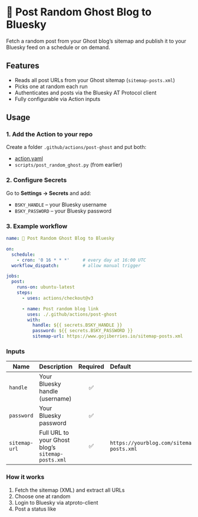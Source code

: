 # 🥝 Post Random Ghost Blog to Bluesky

Fetch a random post from your Ghost blog’s sitemap and publish it to your Bluesky feed on a schedule or on demand.

## Features

- Reads all post URLs from your Ghost sitemap (`sitemap-posts.xml`)
- Picks one at random each run
- Authenticates and posts via the Bluesky AT Protocol client
- Fully configurable via Action inputs

## Usage

### 1. Add the Action to your repo

Create a folder `.github/actions/post-ghost` and put both:
- [action.yaml](#action-metadata)  
- `scripts/post_random_ghost.py` (from earlier)

### 2. Configure Secrets

Go to **Settings → Secrets** and add:
- `BSKY_HANDLE` – your Bluesky username
- `BSKY_PASSWORD` – your Bluesky password

### 3. Example workflow

```yaml
name: 🥝 Post Random Ghost Blog to Bluesky

on:
  schedule:
    - cron: '0 16 * * *'     # every day at 16:00 UTC
  workflow_dispatch:         # allow manual trigger

jobs:
  post:
    runs-on: ubuntu-latest
    steps:
      - uses: actions/checkout@v3

      - name: Post random blog link
        uses: ./.github/actions/post-ghost
        with:
          handle: ${{ secrets.BSKY_HANDLE }}
          password: ${{ secrets.BSKY_PASSWORD }}
          sitemap-url: https://www.gojiberries.io/sitemap-posts.xml
```

### Inputs

| Name        | Description                                     | Required | Default                                 |
|-------------|-------------------------------------------------|:--------:|:----------------------------------------|
| `handle`      | Your Bluesky handle (username)                  | ✅       |                                          |
| `password`    | Your Bluesky password                           | ✅       |                                          |
| `sitemap-url` | Full URL to your Ghost blog’s `sitemap-posts.xml` | ✅       | `https://yourblog.com/sitemap-posts.xml` |



### How it works

1. Fetch the sitemap (XML) and extract all <loc> URLs
2. Choose one at random
3. Login to Bluesky via atproto-client
4. Post a status like
